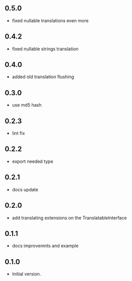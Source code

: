 ## 0.5.0

- fixed nullable translations even more


## 0.4.2

- fixed nullable strings translation

## 0.4.0

- added old translation flushing

## 0.3.0

- use md5 hash

## 0.2.3

- lint fix

## 0.2.2

- export needed type

## 0.2.1

- docs update

## 0.2.0

- add translating extensions on the TranslatableInterface

## 0.1.1

- docs improvemnts and example

## 0.1.0

- Initial version.

